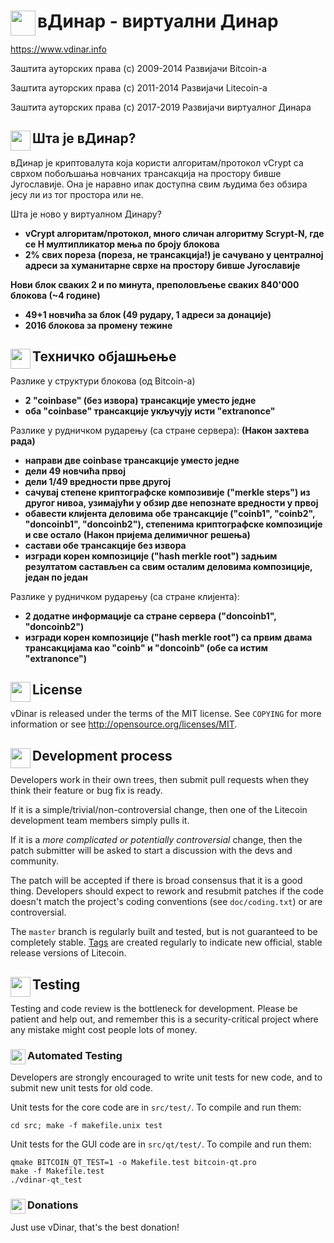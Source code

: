 вДинар - виртуални Динар <img align="left" src="https://vdinar.jugoslaven.com/slike/Ikona-128.png" width="40px" height="40px">
======

https://www.vdinar.info

Заштита ауторских права (c) 2009-2014 Развијачи Bitcoin-а

Заштита ауторских права (c) 2011-2014 Развијачи Litecoin-a

Заштита ауторских права (c) 2017-2019 Развијачи виртуалног Динара

Шта је вДинар? <img align="left" src="https://vdinar.jugoslaven.com/slike/Ikona-128.png" width="32px" height="32px">
----------------

вДинар је криптовалута која користи алгоритам/протокол vCrypt са сврхом побољшања новчаних трансакција на простору бивше Југославије. Она је наравно ипак доступна свим људима без обзира јесу ли из тог простора или не.

Шта је ново у виртуалном Динару?
 - **vCrypt алгоритам/протокол, много сличан алгоритму Scrypt-N, где се Н мултипликатор мења по броју блокова**
 - **2% свих пореза (пореза, не трансакција!) је сачувано у централној адреси за хуманитарне сврхе на простору бивше Југославије**

**Нови блок сваких 2 и по минута, преполовљење сваких 840'000 блокова (~4 године)**

 - **49+1 новчића за блок (49 рудару, 1 адреси за донације)**
 - **2016 блокова за промену тежине**

Техничко објашњење <img align="left" src="https://vdinar.jugoslaven.com/slike/Ikona-128.png" width="32px" height="32px">
---------------------

Разлике у структури блокова (од Bitcoin-а)
 - **2 "coinbase" (без извора) трансакције уместо једне**
 - **оба "coinbase" трансакције укључују исти "extranonce"**

Разлике у рудничком рударењу (са стране сервера):
   **(Након захтева рада)**
 - **направи две coinbase трансакције уместо једне**
 - **дели 49 новчића првој**
 - **дели 1/49 вредности прве другој**
 - **сачувај степене криптографске композивије ("merkle steps") из другог нивоа, узимајући у обзир две непознате вредности у првој**
 - **обавести клијента деловима обе трансакције ("coinb1", "coinb2", "doncoinb1", "doncoinb2"), степенима криптографске композиције и све остало**
   **(Након пријема делимичног решења)**
 - **састави обе трансакције без извора**
 - **изгради корен композиције ("hash merkle root") задњим резултатом састављен са свим осталим деловима композиције, један по један**

Разлике у рудничком рударењу (са стране клијента):
 - **2 додатне информације са стране сервера ("doncoinb1", "doncoinb2")**
 - **изгради корен композиције ("hash merkle root") са првим двама трансакцијама као "coinb" и "doncoinb" (обе са истим "extranonce")**

License <img align="left" src="https://vdinar.jugoslaven.com/slike/Ikona-128.png" width="32px" height="32px">
-------

vDinar is released under the terms of the MIT license. See `COPYING` for more
information or see http://opensource.org/licenses/MIT.

Development process <img align="left" src="https://vdinar.jugoslaven.com/slike/Ikona-128.png" width="32px" height="32px">
-------------------

Developers work in their own trees, then submit pull requests when they think
their feature or bug fix is ready.

If it is a simple/trivial/non-controversial change, then one of the Litecoin
development team members simply pulls it.

If it is a *more complicated or potentially controversial* change, then the patch
submitter will be asked to start a discussion with the devs and community.

The patch will be accepted if there is broad consensus that it is a good thing.
Developers should expect to rework and resubmit patches if the code doesn't
match the project's coding conventions (see `doc/coding.txt`) or are
controversial.

The `master` branch is regularly built and tested, but is not guaranteed to be
completely stable. [Tags](https://github.com/AndreaDejanGrande/vDinar/tags) are created
regularly to indicate new official, stable release versions of Litecoin.

Testing <img align="left" src="https://vdinar.jugoslaven.com/slike/Ikona-128.png" width="32px" height="32px">
-------

Testing and code review is the bottleneck for development. Please be patient and help out, and
remember this is a security-critical project where any mistake might cost people
lots of money.

### Automated Testing <img align="left" src="https://vdinar.jugoslaven.com/slike/Ikona-128.png" width="24px" height="24px">

Developers are strongly encouraged to write unit tests for new code, and to
submit new unit tests for old code.

Unit tests for the core code are in `src/test/`. To compile and run them:

    cd src; make -f makefile.unix test

Unit tests for the GUI code are in `src/qt/test/`. To compile and run them:

    qmake BITCOIN_QT_TEST=1 -o Makefile.test bitcoin-qt.pro
    make -f Makefile.test
    ./vdinar-qt_test

### Donations <img align="left" src="https://vdinar.jugoslaven.com/slike/Ikona-128.png" width="24px" height="24px">

Just use vDinar, that's the best donation!
